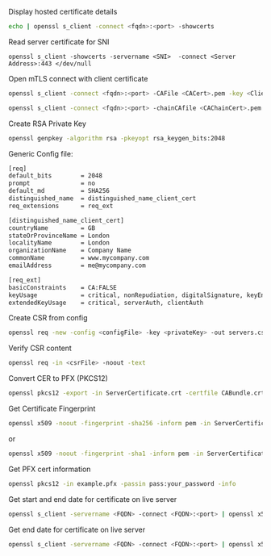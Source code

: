 
Display hosted certificate details

```sh
echo | openssl s_client -connect <fqdn>:<port> -showcerts
```

Read server certificate for SNI
```
openssl s_client -showcerts -servername <SNI>  -connect <Server Address>:443 </dev/null
```

Open mTLS connect with client certificate

```sh
openssl s_client -connect <fqdn>:<port> -CAFile <CACert>.pem -key <Client_Cert_Key>.pem -cert <Client_Cert>.pem
```

```sh
openssl s_client -connect <fqdn>:<port> -chainCAfile <CAChainCert>.pem -key <Client_Cert_Key>.pem -cert <Client_Cert>.pem
```

Create RSA Private Key
```sh
openssl genpkey -algorithm rsa -pkeyopt rsa_keygen_bits:2048
```

Generic Config file:
```sh
[req]
default_bits        = 2048
prompt              = no
default_md          = SHA256
distinguished_name  = distinguished_name_client_cert
req_extensions      = req_ext

[distinguished_name_client_cert]
countryName         = GB
stateOrProvinceName = London
localityName        = London
organizationName    = Company Name
commonName          = www.mycompany.com
emailAddress        = me@mycompany.com

[req_ext]
basicConstraints    = CA:FALSE
keyUsage            = critical, nonRepudiation, digitalSignature, keyEncipherment
extendedKeyUsage    = critical, serverAuth, clientAuth
```

Create CSR from config
```sh
openssl req -new -config <configFile> -key <privateKey> -out servers.csr
```

Verify CSR content
```sh
openssl req -in <csrFile> -noout -text
```

Convert CER to PFX (PKCS12)
```sh
openssl pkcs12 -export -in ServerCertificate.crt -certfile CABundle.crt -inkey private-key.pem -out certificate.pfx
```

Get Certificate Fingerprint
```sh
openssl x509 -noout -fingerprint -sha256 -inform pem -in ServerCertificate.crt 
```
or 
```sh
openssl x509 -noout -fingerprint -sha1 -inform pem -in ServerCertificate.crt 
```

Get PFX cert information
```sh
openssl pkcs12 -in example.pfx -passin pass:your_password -info
```

Get start and end date for certificate on live server
```sh
openssl s_client -servername <FQDN> -connect <FQDN>:<port> | openssl x509 -noout -dates
```

Get end date for certificate on live server
```sh
openssl s_client -servername <FQDN> -connect <FQDN>:<port> | openssl x509 -noout -enddate
```
